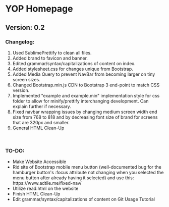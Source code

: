 # YOP Homepage

## Version: 0.2

### Changelog:
<ol>
<li>Used SublimePrettify to clean all files.</li>
<li>Added brand to favicon and banner.</li>
<li>Edited grammar/syntax/capitalizations of content on index.</li>
<li>Added stylesheet.css for changes unique from Bootstrap.</li>
<li>Added Media Query to prevent NavBar from becoming larger on tiny screen sizes.</li>
<li>Changed Bootstrap.min.js CDN to Bootstrap 3 end-point to match CSS version.</li>
<li>Implemented "example and example.min" implementation style for css folder to allow for minify/prettify interchanging development. Can explain further if necessary.</li>
<li>Fixed navbar wrapping issues by changing medium screen width end size from 768 to 818 and by decreasing font size of brand for screens that are 320px and smaller.</li>
<li>General HTML Clean-Up</li>
</ol>
<br>

### TO-DO:
<ul>
<li>Make Website Accessible</li>
<li>Rid site of Bootstrap mobile menu button (well-documented bug for the hamburger button's :focus attribute not changing when you selected the menu button after already having it selected) and use this: https://www.adtile.me/fixed-nav/</li>
<li>Utilize read.html on the website</li>
<li>Finish HTML Clean-Up</li>
<li>Edit grammar/syntax/capitalizations of content on Git Usage Tutorial</li>
</ul>
